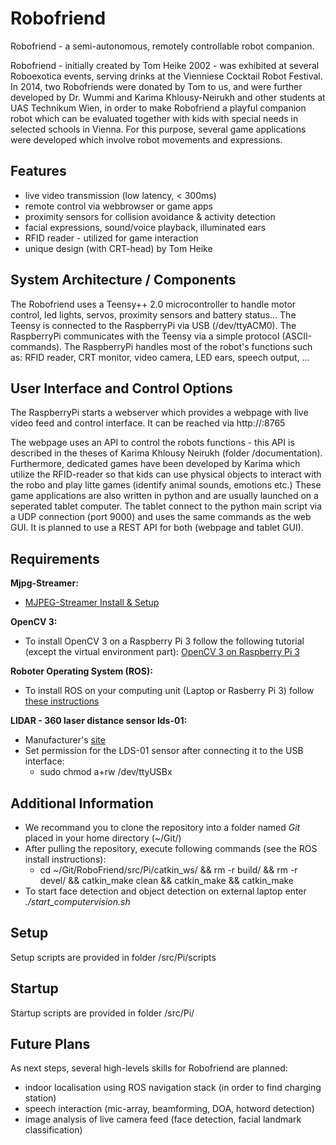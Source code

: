 # Robofriend

Robofriend - a semi-autonomous, remotely controllable robot companion.

Robofriend - initially created by Tom Heike 2002 - was exhibited at several Roboexotica events, serving drinks at the Vienniese Cocktail Robot Festival.
In 2014, two Robofriends were donated by Tom to us, and were further developed by Dr. Wummi and Karima Khlousy-Neirukh and other students at UAS Technikum Wien, in order to make Robofriend a playful companion robot which can be evaluated together with kids with special needs in selected schools in Vienna.
For this purpose, several game applications were developed which involve robot movements and expressions.


## Features
* live video transmission (low latency, < 300ms)
* remote control via webbrowser or game apps
* proximity sensors for collision avoidance & activity detection
* facial expressions, sound/voice playback, illuminated ears
* RFID reader - utilized for game interaction
* unique design (with CRT-head) by Tom Heike

## System Architecture / Components

The Robofriend uses a Teensy++ 2.0 microcontroller to handle motor control, led lights, servos, proximity sensors and battery status...
The Teensy is connected to the RaspberryPi via USB (/dev/ttyACM0). The RaspberryPi communicates with the Teensy via a simple protocol (ASCII-commands).
The RaspberryPi handles most of the robot's functions such as: RFID reader, CRT monitor, video camera, LED ears, speech output, ...

## User Interface and Control Options

The RaspberryPi starts a webserver which provides a webpage with live video feed and control interface.
It can be reached via http://<ip-adress-of-raspberry>:8765

The webpage uses an API to control the robots functions - this API is described in the theses of Karima Khlousy Neirukh (folder /documentation).
Furthermore, dedicated games have been developed by Karima which utilize the RFID-reader so that kids can use physical objects to interact with the robo and play litte games (identify animal sounds, emotions etc.)
These game applications are also written in python and are usually launched on a seperated tablet computer. The tablet connect to the python main script via a UDP connection (port 9000) and uses the same commands as the web GUI. It is planned to use a REST API for both (webpage and tablet GUI).

## Requirements

**Mjpg-Streamer:**
*  [MJPEG-Streamer Install & Setup](https://github.com/cncjs/cncjs/wiki/Setup-Guide:-Raspberry-Pi-%7C-MJPEG-Streamer-Install-&-Setup-&-FFMpeg-Recording)

**OpenCV 3:**
* To install OpenCV 3 on a Raspberry Pi 3 follow the following tutorial (except the virtual environment part):
[OpenCV 3 on Raspberry Pi 3](https://www.pyimagesearch.com/2017/09/04/raspbian-stretch-install-opencv-3-python-on-your-raspberry-pi/)

**Roboter Operating System (ROS):**
* To install ROS on your computing unit (Laptop or Rasberry Pi 3) follow [these instructions](https://github.com/ProjectKitchen/RoboFriend/tree/ros-node-devel/src/Pi/scripts)

**LIDAR - 360 laser distance sensor lds-01:**
* Manufacturer's [site](http://www.robotis.us/360-laser-distance-sensor-lds-01-lidar/)
* Set permission for the LDS-01 sensor after connecting it to the USB interface:
   * sudo chmod a+rw /dev/ttyUSBx

## Additional Information

* We recommand you to clone the repository into a folder named *Git* placed in your home directory (~/Git/)
* After pulling the repository, execute following commands (see the ROS install instructions):
   * cd ~/Git/RoboFriend/src/Pi/catkin_ws/ && rm -r build/ && rm -r devel/ && catkin_make clean && catkin_make && catkin_make
* To start face detection and object detection on external laptop enter *./start_computervision.sh <IP ADDRESS OF RASPBERRY PI>*

## Setup

Setup scripts are provided in folder /src/Pi/scripts

## Startup

Startup scripts are provided in folder /src/Pi/

## Future Plans

As next steps, several high-levels skills for Robofriend are planned:
* indoor localisation using ROS navigation stack (in order to find charging station)
* speech interaction (mic-array, beamforming, DOA, hotword detection)
* image analysis of live camera feed (face detection, facial landmark classification)
